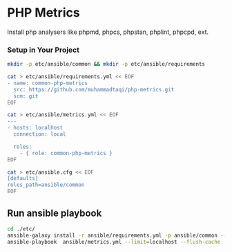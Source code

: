 PHP Metrics
===========

Install php analysers like phpmd, phpcs, phpstan, phplint, phpcpd, ext.

### Setup in Your Project

```bash
mkdir -p etc/ansible/common && mkdir -p etc/ansible/requirements

cat > etc/ansible/requirements.yml << EOF
- name: common-php-metrics
  src: https://github.com/muhammadtaqi/php-metrics.git
  scm: git
EOF

cat > etc/ansible/metrics.yml << EOF
---
- hosts: localhost
  connection: local

  roles:
    - { role: common-php-metrics }
EOF

cat > etc/ansible.cfg << EOF
[defaults]
roles_path=ansible/common
EOF
```

## Run ansible playbook

```bash
cd ./etc/
ansible-galaxy install -r ansible/requirements.yml -p ansible/common --force
ansible-playbook  ansible/metrics.yml --limit=localhost --flush-cache
```